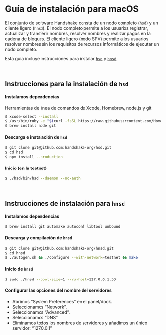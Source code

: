 # Guía de instalación para macOS

El conjunto de software Handshake consta de un nodo completo (`hsd`) y un cliente ligero (`hnsd`). El nodo completo permite a los usuarios registrar, actualizar y transferir nombres, resolver nombres y realizar pagos en la cadena de bloques. El cliente ligero (nodo SPV) permite a los usuarios resolver nombres sin los requisitos de recursos informáticos de ejecutar un nodo completo.

Esta guía incluye instrucciones para instalar
[`hsd`](#hsd-installation-instructions) y
[`hnsd`](#hnsd-installation-instructions).

<br/>

## Instrucciones para la instalación de `hsd`
#### Instalamos dependencias
Herramientas de línea de comandos de Xcode, Homebrew, node.js y git
```bash
$ xcode-select --install
$ /usr/bin/ruby -e "$(curl -fsSL https://raw.githubusercontent.com/Homebrew/install/master/install)"
$ brew install node git
```

#### Descarga e instalación de `hsd`
```bash
$ git clone git@github.com:handshake-org/hsd.git
$ cd hsd
$ npm install --production
```

#### Inicio (en la testnet)
```bash
$ ./hsd/bin/hsd --daemon --no-auth
```

<br/>

## Instrucciones de instalación para `hnsd`
#### Instalamos dependencias
```bash
$ brew install git automake autoconf libtool unbound
```

#### Descarga y compilación de `hnsd`
```bash
$ git clone git@github.com:handshake-org/hnsd.git
$ cd hnsd
$ ./autogen.sh && ./configure --with-network=testnet && make
```

#### Inicio de `hnsd`
```bash
$ sudo ./hnsd --pool-size=1 --rs-host=127.0.0.1:53
```

#### Configurar las opciones del nombre del servidores
- Abrimos “System Preferences” en el panel/dock.
- Seleccionamos “Network”.
- Seleccionamos “Advanced”.
- Seleccionamos “DNS”
- Eliminamos todos los nombres de servidores y añadimos un único servidor: “127.0.0.1”
